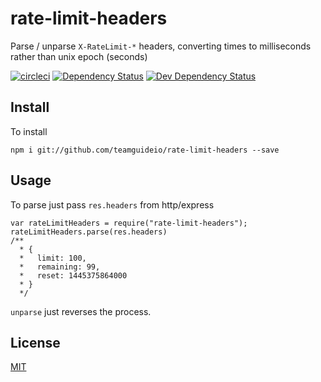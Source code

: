 # rate-limit-headers
Parse / unparse `X-RateLimit-*` headers, converting times to milliseconds rather than unix epoch (seconds)

[![circleci](https://circleci.com/gh/teamguideio/rate-limit-headers.png?style=shield)](https://circleci.com/gh/teamguideio/rate-limit-headers)
[![Dependency Status](https://david-dm.org/teamguideio/rate-limit-headers.svg)](https://david-dm.org/teamguideio/rate-limit-headers)
[![Dev Dependency Status](https://david-dm.org/teamguideio/rate-limit-headers/dev-status.svg)](https://david-dm.org/teamguideio/rate-limit-headers#info=devDependencies)


## Install
To install

    npm i git://github.com/teamguideio/rate-limit-headers --save


## Usage
To parse just pass `res.headers` from http/express

    var rateLimitHeaders = require("rate-limit-headers");
    rateLimitHeaders.parse(res.headers)
    /**
      * {
      *   limit: 100,
      *   remaining: 99,
      *   reset: 1445375864000
      * }
      */

`unparse` just reverses the process.


## License
[MIT](LICENSE)
